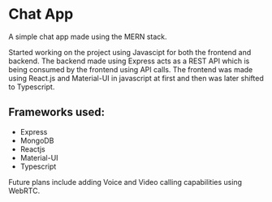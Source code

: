 # Chat App

A simple chat app made using the MERN stack.

Started working on the project using Javascipt for both the frontend and backend. The backend made using Express acts as a REST API which is being consumed by the frontend using API calls. 
The frontend was made using React.js and Material-UI in javascript at first and then was later shifted to Typescript.

## Frameworks used:
* Express
* MongoDB
* Reactjs
* Material-UI
* Typescript

Future plans include adding Voice and Video calling capabilities using WebRTC.
